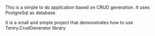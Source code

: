 This is a simple to do application based on CRUD generation. It uses PostgreSql as database.

It is a small and simple project that demonstrates how to use Teniry.CrudGenerator library